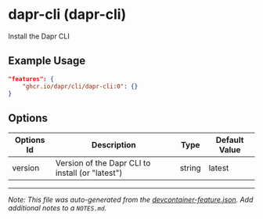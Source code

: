 
# dapr-cli (dapr-cli)

Install the Dapr CLI

## Example Usage

```json
"features": {
    "ghcr.io/dapr/cli/dapr-cli:0": {}
}
```

## Options

| Options Id | Description | Type | Default Value |
|-----|-----|-----|-----|
| version | Version of the Dapr CLI to install (or "latest") | string | latest |



---

_Note: This file was auto-generated from the [devcontainer-feature.json](https://github.com/dapr/cli/blob/master/dev-container-feature/src/dapr-cli/devcontainer-feature.json).  Add additional notes to a `NOTES.md`._
